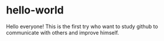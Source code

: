 # hello-world

Hello everyone! This is the first try who want to study github to communicate with others and improve himself.
